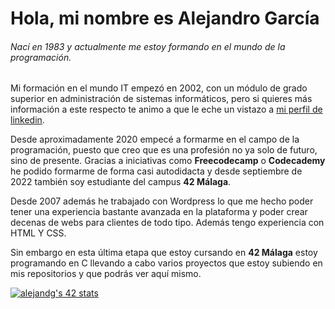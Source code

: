 <h1>Hola, mi nombre es Alejandro García</h1>

<h6>Nací en 1983 y actualmente me estoy formando en el mundo de la programación.</h6>

Mi formación en el mundo IT empezó en 2002, con un módulo de grado superior en administración de sistemas informáticos, pero si quieres más información a este respecto te animo a que le eche un vistazo a [mi perfil de linkedin](https://www.linkedin.com/in/alejandro-garc%C3%ADa-aranda/).

Desde aproximadamente 2020 empecé a formarme en el campo de la programación, puesto que creo que es una profesión no ya solo de futuro, sino de presente. Gracias a iniciativas como **Freecodecamp** o **Codecademy** he podido formarme de forma casi autodidacta y desde septiembre de 2022 también soy estudiante del campus **42 Málaga**.

Desde 2007 además he trabajado con Wordpress lo que me hecho poder tener una experiencia bastante avanzada en la plataforma y poder crear decenas de webs para clientes de todo tipo. Además tengo experiencia con HTML Y CSS.

Sin embargo en esta última etapa que estoy cursando en **42 Málaga** estoy programando en C llevando a cabo varios proyectos que estoy subiendo en mis repositorios y que podrás ver aquí mismo.

[![alejandg's 42 stats](https://badge42.vercel.app/api/v2/cl98m8mvz00060gl6z9n23isd/stats?cursusId=21&coalitionId=275)](https://github.com/JaeSeoKim/badge42)

